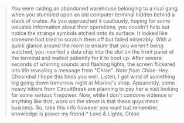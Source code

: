> You were raiding an abandoned warehouse belonging to a rival gang when you stumbled upon an old computer terminal hidden behind a stack of crates. As you approached it cautiously, hoping for some valuable information about their operations, you couldn't help but notice the strange symbols etched onto its surface. It looked like someone had tried to scratch them off but failed miserably.
> With a quick glance around the room to ensure that you weren't being watched, you inserted a data chip into the slot on the front panel of the terminal and waited patiently for it to boot up. After several seconds of whirring sounds and flashing lights, the screen flickered into life revealing a message from "Chloe".
> *Note from Chloe:*
> Hey Choomba! I hope this finds you well. Listen, I got wind of something big going down tomorrow night at Maxine's shop. Apparently, some heavy hitters from CircuitBreak are planning to pay her a visit looking for some serious firepower. Now, while I don't condone violence or anything like that, word on the street is that these guys mean business. So, take this info however you want but remember, knowledge is power my friend.*
> Love & Lights,
> Chloe
